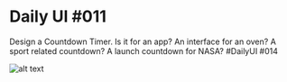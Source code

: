 # Daily UI #011

Design a Countdown Timer. Is it for an app? An interface for an oven? A sport related countdown? A launch countdown for NASA? #DailyUI #014


![alt text](https://pbs.twimg.com/media/EzqBGw1WYAEbmcj?format=jpg&name=large)

